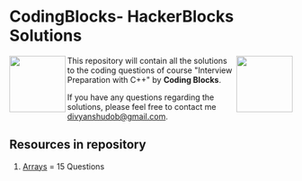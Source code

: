 # CodingBlocks- HackerBlocks Solutions
<p>
<img align="left" height="100" src="https://minio.codingblocks.com/amoeba/OnlineLogo2020.svg" width="100">
<img align="right" height="100" src="https://hack.codingblocks.com/app/images/logo_white-42cdddaf175a7f6e36f26c77a6eebf86.png" width="100">
</p>

This repository will contain all the solutions to the coding questions of course "Interview Preparation with C++" by **Coding Blocks**.

If you have any questions regarding the solutions, please feel free to contact me divyanshudob@gmail.com.

## Resources in repository

1. [Arrays](https://github.com/divyanshudob/CodingBlocks_HackerBlocks_Solutions/tree/main/Arrays) = 15 Questions



